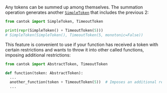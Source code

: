 Any tokens can be summed up among themselves. The summation operation generates another [`SimpleToken`](/types_of_tokens/SimpleToken/) that includes the previous 2:

```python
from cantok import SimpleToken, TimeoutToken

print(repr(SimpleToken() + TimeoutToken(5)))
# SimpleToken(SimpleToken(), TimeoutToken(5, monotonic=False))
```

This feature is convenient to use if your function has received a token with certain restrictions and wants to throw it into other called functions, imposing additional restrictions:

```python
from cantok import AbstractToken, TimeoutToken

def function(token: AbstractToken):
  ...
  another_function(token + TimeoutToken(5))  # Imposes an additional restriction on the function being called: work for no more than 5 seconds. At the same time, it does not know anything about what restrictions were imposed earlier.
  ...
```

